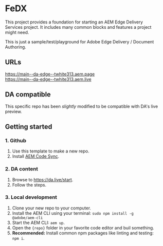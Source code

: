 # FeDX 

This project provides a foundation for starting an AEM Edge Delivery Services project. It includes many common blocks and features a project might need.

This is just a sample/test/playground for Adobe Edge Delivery / Document Authoring. 

## URLs

https://main--da-edge--twhite313.aem.page<br>
https://main--da-edge--twhite313.aem.live

## DA compatible

This specific repo has been _slightly_ modified to be compatible with DA's live preview.

## Getting started

### 1. Github
1. Use this template to make a new repo.
1. Install [AEM Code Sync](https://github.com/apps/aem-code-sync).

### 2. DA content
1. Browse to https://da.live/start.
2. Follow the steps.

### 3. Local development
1. Clone your new repo to your computer.
1. Install the AEM CLI using your terminal: `sudo npm install -g @adobe/aem-cli`
1. Start the AEM CLI: `aem up`.
1. Open the `{repo}` folder in your favorite code editor and buil something.
1. **Recommended:** Install common npm packages like linting and testing: `npm i`.

